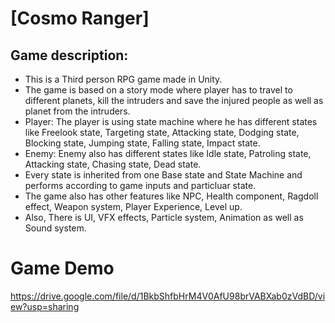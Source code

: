 # [Cosmo Ranger]

## Game description:
- This is a Third person RPG game made in Unity.
- The game is based on a story mode where player has to travel to different planets, kill the intruders and save the injured people as well as planet from the intruders.
- Player: The player is using state machine where he has different states like Freelook state, Targeting state, Attacking state, Dodging state, Blocking state, Jumping state, Falling state, Impact state.
- Enemy: Enemy also has different states like Idle state, Patroling state, Attacking state, Chasing state, Dead state.
- Every state is inherited from one Base state and State Machine and performs according to game inputs and particluar state.
- The game also has other features like NPC, Health component, Ragdoll effect, Weapon system, Player Experience, Level up.
- Also, There is UI, VFX effects, Particle system, Animation as well as Sound system.

#  Game Demo

https://drive.google.com/file/d/1BkbShfbHrM4V0AfU98brVABXab0zVdBD/view?usp=sharing

